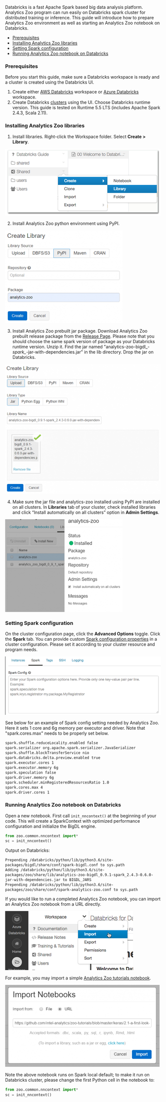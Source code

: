 Databricks is a fast Apache Spark based big data analysis platform. Analytics Zoo program can run easily on Databricks spark cluster for distributed training or inference. This guide will introduce how to prepare Analytics Zoo environment as well as starting an Analytics Zoo notebook on Databricks.

- [Prerequisites](#prerequisites)
- [Installing Analytics Zoo libraries](#installing-analytics-zoo-libraries)
- [Setting Spark configuration](#setting-spark-configuration)
- [Running Analytics Zoo notebook on Databricks](#running-analytics-zoo-notebook-on-databricks)

### **Prerequisites**

Before you start this guide, make sure a Databricks workspace is ready and a cluster is created using the Databricks UI.

1. Create either [AWS Databricks](https://docs.databricks.com/getting-started/try-databricks.html)  workspace or [Azure Databricks](https://docs.microsoft.com/en-us/azure/azure-databricks/) workspace.
2. Create Databricks [clusters](https://docs.databricks.com/clusters/create.html) using the UI. Choose Databricks runtime version. This guide is tested on Runtime 5.5 LTS (includes Apache Spark 2.4.3, Scala 2.11).

### **Installing Analytics Zoo libraries**  

1. Install libraries. Right-click the Workspace folder. Select **Create > Library**.

![Pic1](../Image/PlatformGuide/create-library.png) 

2. Install Analytics Zoo python environment using PyPI. 

![Pic2](../Image/PlatformGuide/analytics-zoo-PyPI.PNG) 

3. Install Analytics Zoo prebuilt jar package. Download Analytics Zoo prebuilt release package from the [Release Page](https://analytics-zoo.github.io/master/#release-download/). Please note that you should choose the same spark version of package as your Databricks runtime version. Unzip it. Find the jar named "analytics-zoo-bigdl_*-spark_*-jar-with-dependencies.jar" in the lib directory. Drop the jar on Databricks.

![Pic3](../Image/PlatformGuide/analytics-zoo-jar.PNG) 

4. Make sure the jar file and analytics-zoo installed using PyPI are installed on all clusters. In **Libraries** tab of your cluster, check installed libraries and click “Install automatically on all clusters” option in **Admin Settings**.

![Pic4](../Image/PlatformGuide/install-on-allclusters.PNG)

### **Setting Spark configuration**

On the cluster configuration page, click the **Advanced Options** toggle. Click the **Spark** tab. You can provide custom [Spark configuration properties](https://spark.apache.org/docs/latest/configuration.html) in a cluster configuration. Please set it according to your cluster resource and program needs.  

![Pic5](../Image/PlatformGuide/spark-config-aws.png)

See below for an example of Spark config setting needed by Analytics Zoo. Here it sets 1 core and 6g memory per executor and driver. Note that "spark.cores.max" needs to be properly set below.

```
spark.shuffle.reduceLocality.enabled false
spark.serializer org.apache.spark.serializer.JavaSerializer
spark.shuffle.blockTransferService nio
spark.databricks.delta.preview.enabled true
spark.executor.cores 1
spark.executor.memory 6g
spark.speculation false
spark.driver.memory 6g
spark.scheduler.minRegisteredResourcesRatio 1.0
spark.cores.max 4
spark.driver.cores 1
```

### **Running Analytics Zoo notebook on Databricks**

Open a new notebook. First call `init_nncontext()` at the beginning of your code. This will create a SparkContext with optimized performance configuration and initialize the BigDL engine. 

```python
from zoo.common.nncontext import*
sc = init_nncontext()
```

Output on Databricks:

```
Prepending /databricks/python/lib/python3.6/site-packages/bigdl/share/conf/spark-bigdl.conf to sys.path
Adding /databricks/python/lib/python3.6/site-packages/zoo/share/lib/analytics-zoo-bigdl_0.9.1-spark_2.4.3-0.6.0-jar-with-dependencies.jar to BIGDL_JARS
Prepending /databricks/python/lib/python3.6/site-packages/zoo/share/conf/spark-analytics-zoo.conf to sys.path
```

If you would like to run a completed Analytics Zoo notebook, you can import an Analytics Zoo notebook from a URL directly. 

![Pic6](../Image/PlatformGuide/import-notebook.png)

For example, you may import a simple [Analytics Zoo tutorials notebook](https://github.com/intel-analytics/zoo-tutorials/blob/master/keras/2.1-a-first-look-at-a-neural-network.ipynb).

![Pic7](../Image/PlatformGuide/import-zoo-notebook.PNG)

Note the above notebook runs on Spark local default; to make it run on Databricks cluster, please change the first Python cell in the notebook to:

```python
from zoo.common.nncontext import*
sc = init_nncontext()
```

